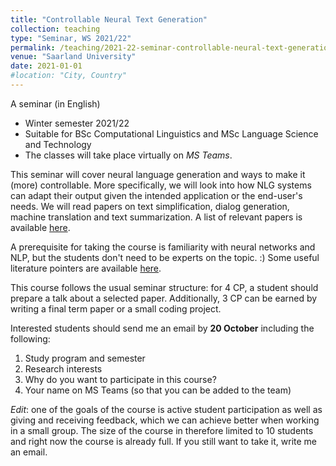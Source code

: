```yaml
---
title: "Controllable Neural Text Generation"
collection: teaching
type: "Seminar, WS 2021/22"
permalink: /teaching/2021-22-seminar-controllable-neural-text-generation
venue: "Saarland University"
date: 2021-01-01
#location: "City, Country"
---
```





A seminar (in English)
* Winter semester 2021/22
* Suitable for BSc Computational Linguistics and MSc Language Science and Technology
* The classes will take place virtually on *MS Teams*. 


This seminar will cover neural language generation and ways to make it (more) controllable. More specifically, we will look into how NLG systems can adapt their output given the intended application or the end-user's needs. We will read papers on text simplification, dialog generation, machine translation and text summarization. A list of relevant papers is available [here](https://izaskr.github.io/files/Papers.pdf).

A prerequisite for taking the course is familiarity with neural networks and NLP, but the students don't need to be experts on the topic. :) Some useful literature pointers are available [here](https://izaskr.github.io/files/Useful_resources.pdf).

This course follows the usual seminar structure: for 4 CP, a student should prepare a talk about a selected paper. Additionally, 3 CP can be earned by writing a final term paper or a small coding project.

Interested students should send me an email by **20 October** including the following:
1. Study program and semester
2. Research interests
3. Why do you want to participate in this course?
4. Your name on MS Teams (so that you can be added to the team)

*Edit*: one of the goals of the course is active student participation as well as giving and receiving feedback, which we can achieve better when working in a small group. The size of the course in therefore limited to 10 students and right now the course is already full. If you still want to take it, write me an email.



<!--- comment --->

